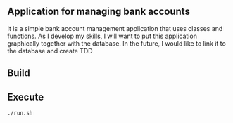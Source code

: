 ## Application for managing bank accounts
It is a simple bank account management application that uses classes and functions.
As I develop my skills, I will want to put this application graphically together with the database. 
In the future, I would like to link it to the database and create TDD

## Build
<!-- Build requires cmake 3.19+
```
mkdir build
cd build
cmake ..
make 
```

## Execute
```
cd /bin
./bankingsys
```
-->

## Execute
```
./run.sh
```
